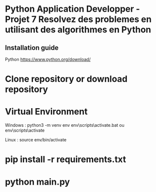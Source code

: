 # Python Application Developper - Projet 7 Resolvez des problemes en utilisant des algorithmes en Python

## Installation guide
Python https://www.python.org/download/

# Clone repository or download repository

# Virtual Environment
Windows :
python3 -m venv env
env\scripts\activate.bat ou env\scripts\activate

Linux :
source env/bin/activate

# pip install -r requirements.txt

# python main.py


